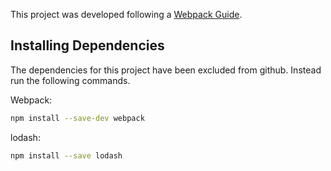 This project was developed following a [Webpack Guide](https://webpack.js.org/guides/).

## Installing Dependencies

The dependencies for this project have been excluded from github. Instead run the following commands.

Webpack:
```sh
npm install --save-dev webpack
```
lodash:
```sh
npm install --save lodash
```
